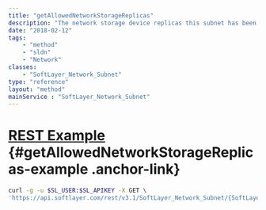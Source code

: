 ```yaml
---
title: "getAllowedNetworkStorageReplicas"
description: "The network storage device replicas this subnet has been granted access to."
date: "2018-02-12"
tags:
    - "method"
    - "sldn"
    - "Network"
classes:
    - "SoftLayer_Network_Subnet"
type: "reference"
layout: "method"
mainService : "SoftLayer_Network_Subnet"
---
```


# [REST Example](#getAllowedNetworkStorageReplicas-example) <a href="/article/rest/"><i class="fas fa-question"></i></a> {#getAllowedNetworkStorageReplicas-example .anchor-link} 
```bash
curl -g -u $SL_USER:$SL_APIKEY -X GET \
'https://api.softlayer.com/rest/v3.1/SoftLayer_Network_Subnet/{SoftLayer_Network_SubnetID}/getAllowedNetworkStorageReplicas'
```

